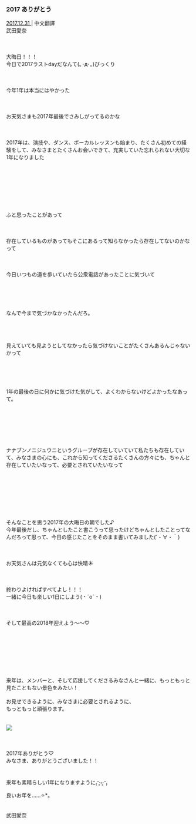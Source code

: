 ### 2017 ありがとう
<a target="_blank" rel="noreferrer noopener" href="http://blog.nanabunnonijyuuni.com/s/n227/diary/detail/120?ima=3050&cd=blog">2017.12.31 </a>| 中文翻譯<a target="_blank" rel="noreferrer noopener" href=""></a><br>
武田愛奈<br><br><br><br>
大晦日！！！<br>
今日で2017ラストdayだなんて(｡･д･｡)びっくり<br><br><br><br>
今年1年は本当にはやかった<br><br><br><br>
お天気さまも2017年最後でさみしがってるのかな<br><br><br><br>
2017年は、演技や、ダンス、ボーカルレッスンも始まり、たくさん初めての経験をして、みなさまとたくさんお会いできて、充実していた忘れられない大切な1年になりました<br><br><br><br><br><br><br><br><br>
ふと思ったことがあって<br><br><br><br>
存在しているものがあってもそこにあるって知らなかったら存在してないのかなって<br><br><br><br>
今日いつもの道を歩いていたら公衆電話があったことに気づいて<br><br><br><br><br><br>
なんで今まで気づかなかったんだろ。<br><br><br><br><br>
見えていても見ようとしてなかったら気づけないことがたくさんあるんじゃないかって<br><br><br><br><br><br>
1年の最後の日に何かに気づけた気がして、よくわからないけどよかったなあって。<br><br><br><br><br><br><br><br>
ナナブンノニジュウニというグループが存在していていて私たちも存在していて、みなさまの心にも、これから知ってくださるたくさんの方々にも、ちゃんと存在していたいなって、必要とされていたいなって<br><br><br><br><br><br><br><br><br>
そんなことを思う2017年の大晦日の朝でした♪<br>
今年最後だし、ちゃんとしたこと書こうって思ったけどちゃんとしたことってなんだろって思って、今日の感じたことをそのまま書いてみました(´・∀・｀)<br><br><br><br>
お天気さんは元気なくても心は快晴☀️<br><br><br><br>
終わりよければすべてよし！！！<br>
一緒に今日も楽しい1日にしよう(﹡ˆoˆ﹡)<br><br><br><br>
そして最高の2018年迎えよう〜〜♡<br><br><br><br><br><br><br><br><br>
来年は、メンバーと、そして応援してくださるみなさんと一緒に、もっともっと見たこともない景色をみたい！<br><br>
お見せできるように、みなさまに必要とされるように、<br>
もっともっと頑張ります。<br><br><br>
<img src="../../../../../Album/Backup/Blog/Aina/Dec2017/20171231_Blog_Aina_#1.jpg"><br><br><br><br>
2017年ありがとう♡<br>
みなさま、ありがとうございました！！<br><br><br>
来年も素晴らしい1年になりますように₍ᵔ·͈༝·͈ᵔ₎<br>
良いお年を……✧︎*。<br><br><br>
武田愛奈